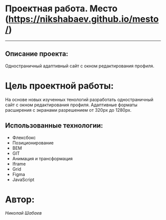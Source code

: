 # Проектная работа. Место (https://nikshabaev.github.io/mesto/)
-------------------

## Описание проекта:

Одностраничный адаптивный сайт с окном редактирования профиля.

# Цель проектной работы:

На основе новых изученных тенологий разработать одностраничный сайт с окном редактирования профиля. Адаптивные форматы расширения с экранами разрешением от 320рх до 1280рх.

## Использованные технологии:
* Флексбокс
* Позиционирование
* BEM
* GIT
* Анимация и трансформация
* Iframe
* Grid
* Figma
* JavaScript

# Автор:
*Николай Шабаев*
